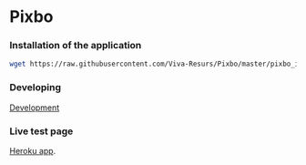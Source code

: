 # Pixbo

### Installation of the application

```bash
wget https://raw.githubusercontent.com/Viva-Resurs/Pixbo/master/pixbo_install && chmod +x pixbo_install && ./pixbo_install
```


### Developing

[Development](docs/Development.md)


### Live test page

[Heroku app](http://pixbo.herokuapp.com/public/).
